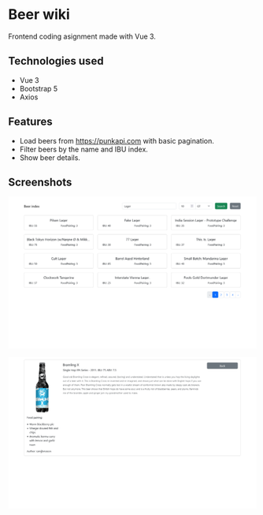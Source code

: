 # Beer wiki

Frontend coding asignment made with Vue 3.

## Technologies used

- Vue 3
- Bootstrap 5
- Axios

## Features

- Load beers from https://punkapi.com with basic pagination.
- Filter beers by the name and IBU index.
- Show beer details.

## Screenshots

![Index page](/screenshots/1.png)

![Beer details page](/screenshots/2.png)
